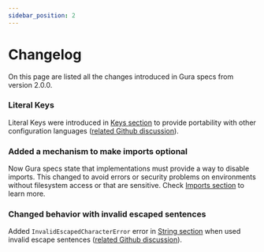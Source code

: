 ```yaml
---
sidebar_position: 2
---
```


# Changelog

On this page are listed all the changes introduced in Gura specs from version 2.0.0.


### Literal Keys

Literal Keys were introduced in [Keys section][keys-section] to provide portability with other configuration languages ([related Github discussion][discussion-literal-keys]).


### Added a mechanism to make imports optional

Now Gura specs state that implementations must provide a way to disable imports. This changed to avoid errors or security problems on environments without filesystem access or that are sensitive. Check [Imports section][import-section] to learn more.


### Changed behavior with invalid escaped sentences

Added `InvalidEscapedCharacterError` error in [String section][string-section] when used invalid escape sentences ([related Github discussion][discussion-escape-chars]).


[keys-section]: spec#keys
[discussion-literal-keys]: https://github.com/gura-conf/gura/discussions/10
[import-section]: spec#imports
[string-section]: spec#string
[discussion-escape-chars]: https://github.com/gura-conf/gura/discussions/11